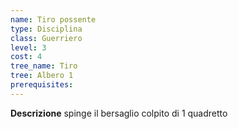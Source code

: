 ```yaml
---
name: Tiro possente
type: Disciplina
class: Guerriero
level: 3
cost: 4
tree_name: Tiro
tree: Albero 1
prerequisites: 
---
```


**Descrizione**
spinge il bersaglio colpito di 1 quadretto